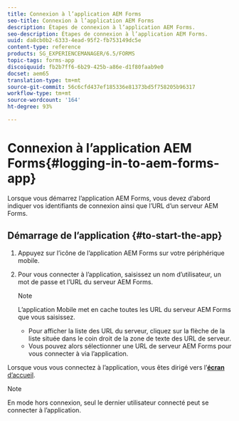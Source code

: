 ```yaml
---
title: Connexion à l’application AEM Forms
seo-title: Connexion à l’application AEM Forms
description: Étapes de connexion à l’application AEM Forms.
seo-description: Étapes de connexion à l’application AEM Forms.
uuid: da8cb0b2-6333-4ead-95f2-fb753149dc5e
content-type: reference
products: SG_EXPERIENCEMANAGER/6.5/FORMS
topic-tags: forms-app
discoiquuid: fb2b7ff6-6b29-425b-a86e-d1f80faab9e0
docset: aem65
translation-type: tm+mt
source-git-commit: 56c6cfd437ef185336e81373bd5f758205b96317
workflow-type: tm+mt
source-wordcount: '164'
ht-degree: 93%

---
```



# Connexion à l’application AEM Forms{#logging-in-to-aem-forms-app}

Lorsque vous démarrez l’application AEM Forms, vous devez d’abord indiquer vos identifiants de connexion ainsi que l’URL d’un serveur AEM Forms.

## Démarrage de l’application  {#to-start-the-app}

1. Appuyez sur l’icône de l’application AEM Forms sur votre périphérique mobile.
1. Pour vous connecter à l’application, saisissez un nom d’utilisateur, un mot de passe et l’URL du serveur AEM Forms.

   >[!NOTE]
   >
   >L’application Mobile met en cache toutes les URL du serveur AEM Forms que vous saisissez.
   >
   >    * Pour afficher la liste des URL du serveur, cliquez sur la flèche de la liste située dans le coin droit de la zone de texte des URL de serveur.
   >    * Vous pouvez alors sélectionner une URL de serveur AEM Forms pour vous connecter à via l’application.


Lorsque vous vous connectez à l’application, vous êtes dirigé vers l’[**écran** d’accueil](../../forms/using/home-screen.md).

>[!NOTE]
>
>En mode hors connexion, seul le dernier utilisateur connecté peut se connecter à l’application.

